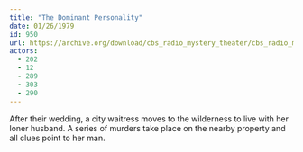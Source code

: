 ```yaml
---
title: "The Dominant Personality"
date: 01/26/1979
id: 950
url: https://archive.org/download/cbs_radio_mystery_theater/cbs_radio_mystery_theater-0901-0950.zip/cbs_radio_mystery_theater-0901-0950%2Fcbsrmt_0950_the_dominant_personality.mp3
actors:
  - 202
  - 12
  - 289
  - 303
  - 290
---
```

After their wedding, a city waitress moves to the wilderness to live with her loner husband. A series of murders take place on the nearby property and all clues point to her man.